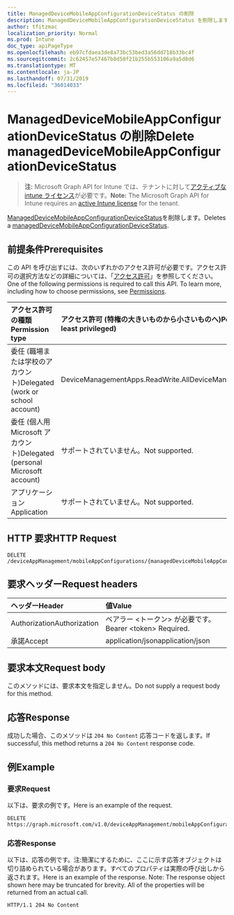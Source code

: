 ```yaml
---
title: ManagedDeviceMobileAppConfigurationDeviceStatus の削除
description: ManagedDeviceMobileAppConfigurationDeviceStatus を削除します。
author: tfitzmac
localization_priority: Normal
ms.prod: Intune
doc_type: apiPageType
ms.openlocfilehash: eb97cfdaea3de8a73bc53bed3a56dd718b33bc4f
ms.sourcegitcommit: 2c62457e57467b8d50f21b255b553106a9a5d8d6
ms.translationtype: MT
ms.contentlocale: ja-JP
ms.lasthandoff: 07/31/2019
ms.locfileid: "36014033"
---
```

# <a name="delete-manageddevicemobileappconfigurationdevicestatus"></a><span data-ttu-id="cd083-103">ManagedDeviceMobileAppConfigurationDeviceStatus の削除</span><span class="sxs-lookup"><span data-stu-id="cd083-103">Delete managedDeviceMobileAppConfigurationDeviceStatus</span></span>

> <span data-ttu-id="cd083-104">**注:** Microsoft Graph API for Intune では、テナントに対して[アクティブな intune ライセンス](https://go.microsoft.com/fwlink/?linkid=839381)が必要です。</span><span class="sxs-lookup"><span data-stu-id="cd083-104">**Note:** The Microsoft Graph API for Intune requires an [active Intune license](https://go.microsoft.com/fwlink/?linkid=839381) for the tenant.</span></span>

<span data-ttu-id="cd083-105">[ManagedDeviceMobileAppConfigurationDeviceStatus](../resources/intune-apps-manageddevicemobileappconfigurationdevicestatus.md)を削除します。</span><span class="sxs-lookup"><span data-stu-id="cd083-105">Deletes a [managedDeviceMobileAppConfigurationDeviceStatus](../resources/intune-apps-manageddevicemobileappconfigurationdevicestatus.md).</span></span>

## <a name="prerequisites"></a><span data-ttu-id="cd083-106">前提条件</span><span class="sxs-lookup"><span data-stu-id="cd083-106">Prerequisites</span></span>
<span data-ttu-id="cd083-p101">この API を呼び出すには、次のいずれかのアクセス許可が必要です。アクセス許可の選択方法などの詳細については、「[アクセス許可](/graph/permissions-reference)」を参照してください。</span><span class="sxs-lookup"><span data-stu-id="cd083-p101">One of the following permissions is required to call this API. To learn more, including how to choose permissions, see [Permissions](/graph/permissions-reference).</span></span>

|<span data-ttu-id="cd083-109">アクセス許可の種類</span><span class="sxs-lookup"><span data-stu-id="cd083-109">Permission type</span></span>|<span data-ttu-id="cd083-110">アクセス許可 (特権の大きいものから小さいものへ)</span><span class="sxs-lookup"><span data-stu-id="cd083-110">Permissions (from most to least privileged)</span></span>|
|:---|:---|
|<span data-ttu-id="cd083-111">委任 (職場または学校のアカウント)</span><span class="sxs-lookup"><span data-stu-id="cd083-111">Delegated (work or school account)</span></span>|<span data-ttu-id="cd083-112">DeviceManagementApps.ReadWrite.All</span><span class="sxs-lookup"><span data-stu-id="cd083-112">DeviceManagementApps.ReadWrite.All</span></span>|
|<span data-ttu-id="cd083-113">委任 (個人用 Microsoft アカウント)</span><span class="sxs-lookup"><span data-stu-id="cd083-113">Delegated (personal Microsoft account)</span></span>|<span data-ttu-id="cd083-114">サポートされていません。</span><span class="sxs-lookup"><span data-stu-id="cd083-114">Not supported.</span></span>|
|<span data-ttu-id="cd083-115">アプリケーション</span><span class="sxs-lookup"><span data-stu-id="cd083-115">Application</span></span>|<span data-ttu-id="cd083-116">サポートされていません。</span><span class="sxs-lookup"><span data-stu-id="cd083-116">Not supported.</span></span>|

## <a name="http-request"></a><span data-ttu-id="cd083-117">HTTP 要求</span><span class="sxs-lookup"><span data-stu-id="cd083-117">HTTP Request</span></span>
<!-- {
  "blockType": "ignored"
}
-->
``` http
DELETE /deviceAppManagement/mobileAppConfigurations/{managedDeviceMobileAppConfigurationId}/deviceStatuses/{managedDeviceMobileAppConfigurationDeviceStatusId}
```

## <a name="request-headers"></a><span data-ttu-id="cd083-118">要求ヘッダー</span><span class="sxs-lookup"><span data-stu-id="cd083-118">Request headers</span></span>
|<span data-ttu-id="cd083-119">ヘッダー</span><span class="sxs-lookup"><span data-stu-id="cd083-119">Header</span></span>|<span data-ttu-id="cd083-120">値</span><span class="sxs-lookup"><span data-stu-id="cd083-120">Value</span></span>|
|:---|:---|
|<span data-ttu-id="cd083-121">Authorization</span><span class="sxs-lookup"><span data-stu-id="cd083-121">Authorization</span></span>|<span data-ttu-id="cd083-122">ベアラー &lt;トークン&gt; が必要です。</span><span class="sxs-lookup"><span data-stu-id="cd083-122">Bearer &lt;token&gt; Required.</span></span>|
|<span data-ttu-id="cd083-123">承諾</span><span class="sxs-lookup"><span data-stu-id="cd083-123">Accept</span></span>|<span data-ttu-id="cd083-124">application/json</span><span class="sxs-lookup"><span data-stu-id="cd083-124">application/json</span></span>|

## <a name="request-body"></a><span data-ttu-id="cd083-125">要求本文</span><span class="sxs-lookup"><span data-stu-id="cd083-125">Request body</span></span>
<span data-ttu-id="cd083-126">このメソッドには、要求本文を指定しません。</span><span class="sxs-lookup"><span data-stu-id="cd083-126">Do not supply a request body for this method.</span></span>

## <a name="response"></a><span data-ttu-id="cd083-127">応答</span><span class="sxs-lookup"><span data-stu-id="cd083-127">Response</span></span>
<span data-ttu-id="cd083-128">成功した場合、このメソッドは `204 No Content` 応答コードを返します。</span><span class="sxs-lookup"><span data-stu-id="cd083-128">If successful, this method returns a `204 No Content` response code.</span></span>

## <a name="example"></a><span data-ttu-id="cd083-129">例</span><span class="sxs-lookup"><span data-stu-id="cd083-129">Example</span></span>

### <a name="request"></a><span data-ttu-id="cd083-130">要求</span><span class="sxs-lookup"><span data-stu-id="cd083-130">Request</span></span>
<span data-ttu-id="cd083-131">以下は、要求の例です。</span><span class="sxs-lookup"><span data-stu-id="cd083-131">Here is an example of the request.</span></span>
``` http
DELETE https://graph.microsoft.com/v1.0/deviceAppManagement/mobileAppConfigurations/{managedDeviceMobileAppConfigurationId}/deviceStatuses/{managedDeviceMobileAppConfigurationDeviceStatusId}
```

### <a name="response"></a><span data-ttu-id="cd083-132">応答</span><span class="sxs-lookup"><span data-stu-id="cd083-132">Response</span></span>
<span data-ttu-id="cd083-p102">以下は、応答の例です。注:簡潔にするために、ここに示す応答オブジェクトは切り詰められている場合があります。すべてのプロパティは実際の呼び出しから返されます。</span><span class="sxs-lookup"><span data-stu-id="cd083-p102">Here is an example of the response. Note: The response object shown here may be truncated for brevity. All of the properties will be returned from an actual call.</span></span>
``` http
HTTP/1.1 204 No Content
```



